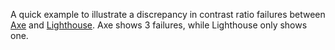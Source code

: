 A quick example to illustrate a discrepancy in contrast ratio failures between [Axe](https://github.com/dequelabs/axe-core/) and [Lighthouse](https://github.com/GoogleChrome/lighthous). Axe shows 3 failures, while Lighthouse only shows one.